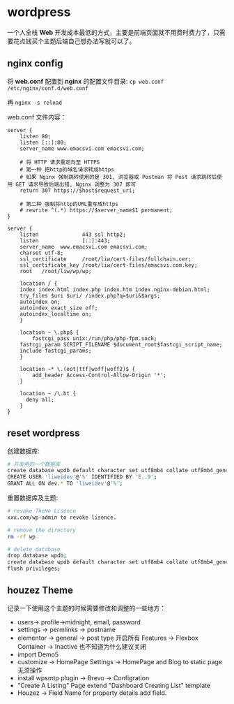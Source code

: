 # wordpress

一个人全栈 **Web** 开发成本最低的方式，主要是前端页面就不用费时费力了，只需要花点钱买个主题后端自己想办法写就可以了。

## nginx config

将 **web.conf** 配置到 **nginx** 的配置文件目录: `cp web.conf /etc/nginx/conf.d/web.conf`

再 `nginx -s reload`

web.conf 文件内容：

```nginx
server {
    listen 80;
    listen [::]:80;
    server_name www.emacsvi.com emacsvi.com;

    # 将 HTTP 请求重定向至 HTTPS
    # 第一种 把http的域名请求转成https
    # 如果 Nginx 强制跳转使用的是 301, 浏览器或 Postman 将 Post 请求跳转后使用 GET 请求导致后端出错, Nginx 调整为 307 即可
    return 307 https://$host$request_uri;

    # 第二种 强制将http的URL重写成https
    # rewrite ^(.*) https://$server_name$1 permanent;
}

server {
    listen              443 ssl http2;
    listen              [::]:443;
    server_name  www.emacsvi.com emacsvi.com;
    charset utf-8;
    ssl_certificate     /root/liw/cert-files/fullchain.cer;
    ssl_certificate_key /root/liw/cert-files/emacsvi.com.key;
    root   /root/liw/wp/wp;

    location / {
	index index.html index.php index.htm index.nginx-debian.html;
	try_files $uri $uri/ /index.php?q=$uri&$args;
	autoindex on;
	autoindex_exact_size off;
	autoindex_localtime on;
    }

    location ~ \.php$ {
        fastcgi_pass unix:/run/php/php-fpm.sock;
	fastcgi_param SCRIPT_FILENAME $document_root$fastcgi_script_name;
	include fastcgi_params;
    }

    location ~* \.(eot|ttf|woff|woff2)$ {
        add_header Access-Control-Allow-Origin '*';
    }

    location ~ /\.ht {
      deny all;
    }
}
```

## reset wordpress

创建数据库:

```bash
# 开发用的一个数据库
create database wpdb default character set utf8mb4 collate utf8mb4_general_ci;
CREATE USER 'liweidev'@'%' IDENTIFIED BY 'E..9';
GRANT ALL ON dev.* TO 'liweidev'@'%';
```

重置数据库及主题:

```bash
# revoke Theme Lisence
xxx.com/wp-admin to revoke lisence.

# remove the directory
rm -rf wp

# delete database
drop database wpdb;
create database wpdb default character set utf8mb4 collate utf8mb4_general_ci;
flush privileges;
```

## houzez Theme

记录一下使用这个主题的时候需要修改和调整的一些地方：

-   users-> profile->midnight, email, password
-   settings -> permlinks -> postname
-   elementor -> general -> post type 开启所有 Features -> Flexbox Container -> Inactive 也不知道为什么建议关闭
-   import Demo5
-   customize -> HomePage Settings -> HomePage and Blog to static page 无须操作
-   install wpsmtp plugin -> Brevo -> Configration
-   "Create A Listing" Page extend "Dashboard Creating List" template
-   Houzez -> Field Name for property details add field.
